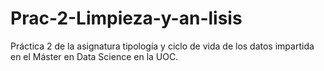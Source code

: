 # Prac-2-Limpieza-y-an-lisis
Práctica 2 de la asignatura tipología y ciclo de vida de los datos impartida en el Máster en Data Science en la UOC.
